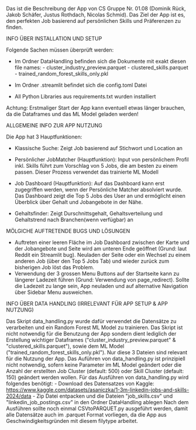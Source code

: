 Das ist die Beschreibung der App von CS Gruppe Nr. 01.08 (Dominik Rück, Jakob Schäfer, Justus Rothdach, Nicolas Schmid). Das Ziel der App ist es, den perfekten Job basierend auf persönlichen Skills und Präferenzen zu finden.


INFO ÜBER INSTALLATION UND SETUP

Folgende Sachen müssen überprüft werden:
- Im Ordner DataHandling befinden sich die Dokumente mit exakt diesen file names:
      - cluster_industry_preview.parquet
      - clustered_skills.parquet
      - trained_random_forest_skills_only.pkl
  
- Im Ordner .streamlit befindet sich die config.toml Datei

- All Python Libraries aus requirements.txt wurden installiert

Achtung: Erstmaliger Start der App kann eventuell etwas länger brauchen, da die Dataframes und das ML Model geladen werden!


ALLGEMEINE INFO ZUR APP NUTZUNG

Die App hat 3 Hauptfunktionen: 
- Klassische Suche: Zeigt Job basierend auf Stichwort und Location an

- Persönlicher JobMatcher (Hauptfunktion): Input von persönlichem Profil inkl. Skills führt zum Vorschlag von 5 Jobs, die am besten zu einem passen. Dieser Prozess verwendet das trainierte ML Modell
  
- Job Dashboard (Hauptfunktion): Auf das Dashboard kann erst zugegriffen werden, wenn der Persönliche Matcher absolviert wurde. Das Dashboard zeigt die Top 5 Jobs des User an und ermöglicht einen Überblick über Gehalt und Jobangebote in der Nähe.
  
- Gehaltsfinder: Zeigt Durschnittsgehalt, Gehaltsverteilung und Gehaltstrend nach Branchen(wenn verfügbar) an


MÖLGICHE AUFTRETENDE BUGS UND LÖSUNGEN

- Auftreten einer leeren Fläche im Job Dashboard zwischen der Karte und der Jobangebote und Seite wird am unteren Ende geöffnet (Grund: laut Reddit ein Streamlit bug). Neuladen der Seite oder ein Wechsel zu einem anderen Job (über den Top 5 Jobs Tab) und wieder zurück zum bisherigen Job löst das Problem. 
- Verwendung der 3 grossen Menu Buttons auf der Startseite kann zu längerer Ladezeit führen (Grund: Verwendung von page_redirect). Sollte die Ladezeit zu lange sein, App neuladen und auf alternative Navigation über Sidebar Menu ausweichen. 


INFO ÜBER DATA HANDLING (IRRELEVANT FÜR APP SETUP & APP NUTZUNG)

Das Skript data_handling.py wurde dafür verwendet die Datensätze zu verarbeiten und ein Random Forest ML Model zu trainieren. Das Skript ist nicht notwendig für die Benutzung der App sondern dient lediglich der Erstellung wichtiger Dataframes ("cluster_industry_preview.parquet" & "clustered_skills.parquet"), sowie dem ML Model ("trained_random_forest_skills_only.pkl"). Nur diese 3 Dateien sind relevant für die Nutzung der App. Das Auführen von data_handling.py ist prinzipiell nicht notwendig, sofern keine Parameter im ML Model geändert oder die Anzahl der erstellten Job Cluster (default: 500) oder Skill Cluster (default: 150) geändert werden wollen.
Für das Ausführen von data_handling.py wird folgendes benötigt:
      - Download des Datensatzes von Kaggle: https://www.kaggle.com/datasets/asaniczka/1-3m-linkedin-jobs-and-skills-2024/data
      - Zip Datei entpacken und die Dateien "job_skills.csv" und "linkedin_job_postings.csv" in den Ordner DataHandling ablegen
Nach dem Ausführen sollte noch einmal CSVtoPARQUET.py ausgeführt werden, damit alle Datensätze auch im .parquet Format vorliegen, da die App aus Geschwindigkeitsgründen mit diesem filytype arbeitet. 


